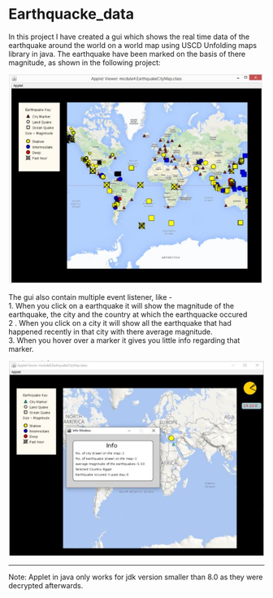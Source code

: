 # Earthquacke_data
In this project I have created a gui which shows the real time data of the earthquake around the world on a world map using USCD Unfolding maps library in java. The earthquake have been marked on the basis of there magnitude, as shown in the following project:
<p align="center"><img src="https://github.com/pradeepsh2203/Earthquacke_data/blob/main/images/demo1.JPG" ></p>
The gui also contain multiple event listener, like - <br>
1. When you click on a earthquake it will show the magnitude of the earthquake, the city and the country at which the earthquacke occured<br>
2 . When you click on a city it will show all the earthquake that had happened recently in that city with there average magnitude.<br>
3. When you hover over a marker it gives you little info regarding that marker.
<p align="center" ><img  src="https://github.com/pradeepsh2203/Earthquacke_data/blob/main/images/demo2.JPG" ></p>
<hr>
 Note: Applet in java only works for jdk version smaller than 8.0 as they were decrypted afterwards.
